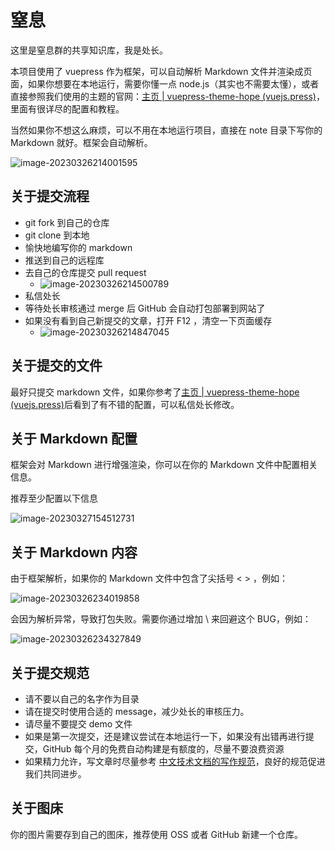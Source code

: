 # 窒息

这里是窒息群的共享知识库，我是处长。

本项目使用了 vuepress 作为框架，可以自动解析 Markdown 文件并渲染成页面，如果你想要在本地运行，需要你懂一点 node.js（其实也不需要太懂），或者直接参照我们使用的主题的官网：[主页 | vuepress-theme-hope (vuejs.press)](https://theme-hope.vuejs.press/zh/)，里面有很详尽的配置和教程。

当然如果你不想这么麻烦，可以不用在本地运行项目，直接在 note 目录下写你的 Markdown 就好。框架会自动解析。

![image-20230326214001595](http://dean-imgsubmit.oss-cn-beijing.aliyuncs.com/note/image-20230326214001595.png)

## 关于提交流程

- git fork 到自己的仓库
- git clone 到本地
- 愉快地编写你的 markdown
- 推送到自己的远程库
- 去自己的仓库提交 pull request
  - ![image-20230326214500789](http://dean-imgsubmit.oss-cn-beijing.aliyuncs.com/note/image-20230326214500789.png)
- 私信处长
- 等待处长审核通过 merge 后 GitHub 会自动打包部署到网站了
- 如果没有看到自己新提交的文章，打开 F12 ，清空一下页面缓存
  - ![image-20230326214847045](http://dean-imgsubmit.oss-cn-beijing.aliyuncs.com/note/image-20230326214847045.png)

## 关于提交的文件

最好只提交 markdown 文件，如果你参考了[主页 | vuepress-theme-hope (vuejs.press)](https://theme-hope.vuejs.press/zh/)后看到了有不错的配置，可以私信处长修改。

## 关于 Markdown 配置

框架会对 Markdown 进行增强渲染，你可以在你的 Markdown 文件中配置相关信息。

推荐至少配置以下信息

![image-20230327154512731](http://dean-imgsubmit.oss-cn-beijing.aliyuncs.com/img/image-20230327154512731.png)

## 关于 Markdown 内容

由于框架解析，如果你的 Markdown 文件中包含了尖括号 < > ，例如：

![image-20230326234019858](http://dean-imgsubmit.oss-cn-beijing.aliyuncs.com/note/image-20230326234019858.png)

会因为解析异常，导致打包失败。需要你通过增加 \ 来回避这个 BUG，例如：

![image-20230326234327849](http://dean-imgsubmit.oss-cn-beijing.aliyuncs.com/note/image-20230326234327849.png)

## 关于提交规范

- 请不要以自己的名字作为目录
- 请在提交时使用合适的 message，减少处长的审核压力。
- 请尽量不要提交 demo 文件
- 如果是第一次提交，还是建议尝试在本地运行一下，如果没有出错再进行提交，GitHub 每个月的免费自动构建是有额度的，尽量不要浪费资源
- 如果精力允许，写文章时尽量参考 [中文技术文档的写作规范](https://github.com/ruanyf/document-style-guide)，良好的规范促进我们共同进步。

## 关于图床

你的图片需要存到自己的图床，推荐使用 OSS 或者 GitHub 新建一个仓库。

